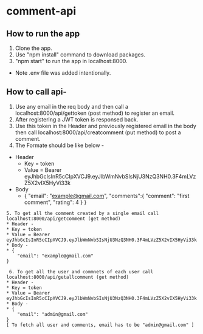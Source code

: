# comment-api
## How to run the app
  1. Clone the app.
  2. Use "npm install" command to download packages.
  3. "npm start" to run the app in localhost:8000.
 * Note .env file was added intentionally. 

## How to call api-
  1. Use any email in the req body and then call a localhost:8000/api/gettoken (post method) to register an email.
  2. After registering a JWT token is responsed back.
  3. Use this token in the Header and previously registered email in the body then call localhost:8000/api/creatcomment (put method) to post a comment.
  4. The Formate should be like below - 
   * Header 
      * Key = token
      * Value = Bearer eyJhbGcIsInR5cCIpXVCJ9.eyJlbWmNvbSIsNjU3NzQ3NH0.3F4mLVzZ5X2vIX5HyVi33k
   * Body 
      * {
          "email": "example@gmail.com",
          "comments":{
              "comment": "first comment",
              "rating": 4
          }
      }
    
    5. To get all the comment created by a single email call localhost:8000/api/getcomment (get method)
    * Header - 
    * Key = token
    * Value = Bearer eyJhbGcIsInR5cCIpXVCJ9.eyJlbWmNvbSIsNjU3NzQ3NH0.3F4mLVzZ5X2vIX5HyVi33k
    * Body - 
    * {
        "email": "example@gmail.com"
    }
    
     6. To get all the user and commnets of each user call localhost:8000/api/getallcomment (get method)
    * Header - 
    * Key = token
    * Value = Bearer eyJhbGcIsInR5cCIpXVCJ9.eyJlbWmNvbSIsNjU3NzQ3NH0.3F4mLVzZ5X2vIX5HyVi33k
    * Body - 
    * {
        "email": "admin@gmail.com"
    }
    [ To fetch all user and comments, email has to be "admin@gmail.com" ]
